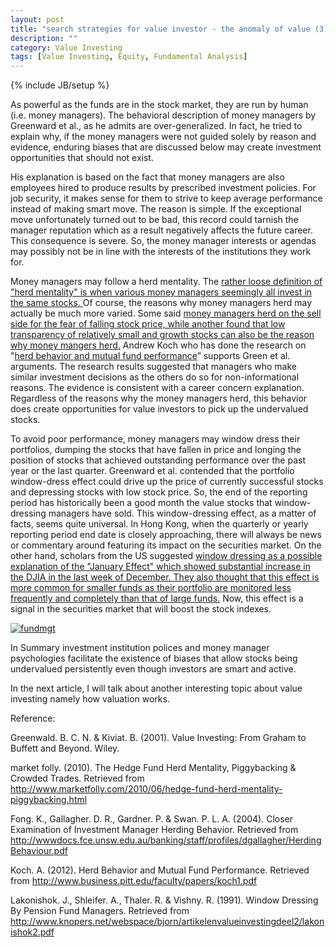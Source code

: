 ```yaml
---
layout: post
title: "search strategies for value investor - the anomaly of value (3)"
description: ""
category: Value Investing
tags: [Value Investing, Equity, Fundamental Analysis]
---
```

{% include JB/setup %}

As powerful as the funds are in the stock market, they are run by human (i.e. money managers). The behavioral description of money managers by Greenward et al., as he admits are over-generalized. In fact, he tried to explain why, if the money managers were not guided solely by reason and evidence, enduring biases that are discussed below may create investment opportunities that should not exist.

His explanation is based on the fact that money managers are also employees hired to produce results by prescribed investment policies. For job security, it makes sense for them to strive to keep average performance instead of making smart move. The reason is simple. If the exceptional move unfortunately turned out to be bad, this record could tarnish the manager reputation which as a result negatively affects the future career. This consequence is severe. So, the money manager interests or agendas may possibly not be in line with the interests of the institutions they work for.

Money managers may follow a herd mentality. The [rather loose definition of "herd mentality" is when various money managers seemingly all invest in the same stocks. ]( http://www.marketfolly.com/2010/06/hedge-fund-herd-mentality-piggybacking.html)  Of course, the reasons why money managers herd may actually be much more varied. Some said [money managers herd on the sell side for the fear of falling stock price, while another found that low transparency of relatively small and growth stocks can also be the reason why money mangers herd.](http://wwwdocs.fce.unsw.edu.au/banking/staff/profiles/dgallagher/HerdingBehaviour.pdf) Andrew Koch who has done the research on "[herd behavior and mutual fund performance]( http://www.business.pitt.edu/faculty/papers/koch1.pdf)” supports Green et al. arguments. The research results suggested that managers who make similar investment decisions as the others do so for non-informational reasons. The evidence is consistent with a career concern explanation. Regardless of the reasons why the money managers herd, this behavior does create opportunities for value investors to pick up the undervalued stocks.

To avoid poor performance, money managers may window dress their portfolios, dumping the stocks that have fallen in price and longing the position of stocks that achieved outstanding performance over the past year or the last quarter. Greenward et al. contended that the portfolio window-dress effect could drive up the price of currently successful stocks and depressing stocks with low stock price. So, the end of the reporting period has historically been a good month the value stocks that window-dressing managers have sold. This window-dressing effect, as a matter of facts, seems quite universal. In Hong Kong, when the quarterly or yearly reporting period end date is closely approaching, there will always be news or commentary around featuring its impact on the securities market. On the other hand, scholars from the US suggested [window dressing as a possible explanation of the "January Effect" which showed substantial increase in the DJIA in the last week of December. They also thought that this effect is more common for smaller funds as their portfolio are monitored less frequently and completely than that of large funds.]( http://www.knopers.net/webspace/bjorn/artikelenvalueinvestingdeel2/lakonishok2.pdf) Now, this effect is a signal in the securities market that will boost the stock indexes.

[![fundmgt](http://ryancheng.s3.amazonaws.com/Linear%20Programming/fundmgt.jpg)](http://www.google.com/imgres?um=1&hl=en&rlz=1C1GGGE_enHK411&biw=1024&bih=677&tbm=isch&tbnid=AQG-RdsaDOxpsM:&imgrefurl=http://www.mrbestguide.com/the-rewards-of-hard-cash-flow-and-doing-work-funds-management/&docid=wwmla_hHSPnX3M&imgurl=http://www.mrbestguide.com/wp-content/uploads/2011/03/Funds-Management.jpg&w=390&h=260&ei=eoFgULPpFMaYiAeli4HQAQ&zoom=1&iact=hc&vpx=364&vpy=188&dur=343&hovh=151&hovw=204&tx=107&ty=73&sig=115733308527216250789&page=2&tbnh=151&tbnw=204&start=12&ndsp=17&ved=1t:429,r:1,s:12,i:117)

In Summary investment institution polices and money manager psychologies facilitate the existence of biases that allow stocks being undervalued persistently even though investors are smart and active. 

In the next article, I will talk about another interesting topic about value investing namely how valuation works.

Reference:

Greenwald. B. C. N. & Kiviat. B. (2001). Value Investing: From Graham to Buffett and Beyond. Wiley.

market folly. (2010). The Hedge Fund Herd Mentality, Piggybacking & Crowded Trades. Retrieved from
http://www.marketfolly.com/2010/06/hedge-fund-herd-mentality-piggybacking.html

Fong. K., Gallagher. D. R., Gardner. P. & Swan. P. L. A. (2004). Closer Examination of Investment Manager Herding Behavior. Retrieved from
http://wwwdocs.fce.unsw.edu.au/banking/staff/profiles/dgallagher/HerdingBehaviour.pdf

Koch. A. (2012). Herd Behavior and Mutual Fund Performance. Retrieved from http://www.business.pitt.edu/faculty/papers/koch1.pdf

Lakonishok. J., Shleifer. A., Thaler. R. & Vishny. R. (1991). Window Dressing By Pension Fund Managers. Retrieved from http://www.knopers.net/webspace/bjorn/artikelenvalueinvestingdeel2/lakonishok2.pdf
